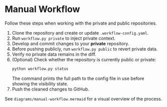 # Manual Workflow

Follow these steps when working with the private and public repositories.

1. Clone the repository and create or update `.workflow-config.yaml`.
2. Run `workflow.py private` to inject private context.
3. Develop and commit changes to your **private** repository.
4. Before pushing publicly, run `workflow.py public` to revert private data.
5. Verify no private data remains in the diff.
6. (Optional) Check whether the repository is currently public or private:
   ```bash
   python workflow.py status
   ```
   The command prints the full path to the config file in use before showing the
   visibility state.
7. Push the cleaned changes to GitHub.

See `diagrams/manual-workflow.mermaid` for a visual overview of the process.
